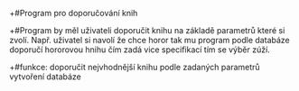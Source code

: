 +#Program pro doporučování knih

+#Program by měl uživateli doporučit knihu na základě parametrů které si zvolí. Např. uživatel si navolí že chce horor tak mu program podle databáze doporučí hororovou hnihu čím zadá vice specifikací tím se výběr zúží.

+#funkce: doporučit nejvhodnější knihu podle zadaných parametrů
        vytvoření databáze
        
